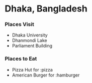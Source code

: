 # Dhaka, Bangladesh

### Places Visit
- Dhaka University
- Dhanmondi Lake
- Parliament Building


### Places to Eat
- Pizza Hut for :pizza
- American Burger for :hamburger
